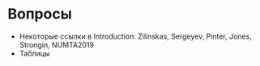 ﻿# Вопросы

* Некоторые ссылки в Introduction: Zilinskas, Sergeyev, Pinter, Jones, Strongin, NUMTA2019
* Таблицы

